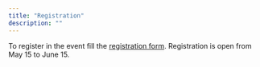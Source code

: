 ```yaml
---
title: "Registration"
description: ""
---
```


To register in the event fill the [registration form](https://forms.gle/22FFzBZT4Jf5oqzt9). Registration is open from May 15 to June 15.